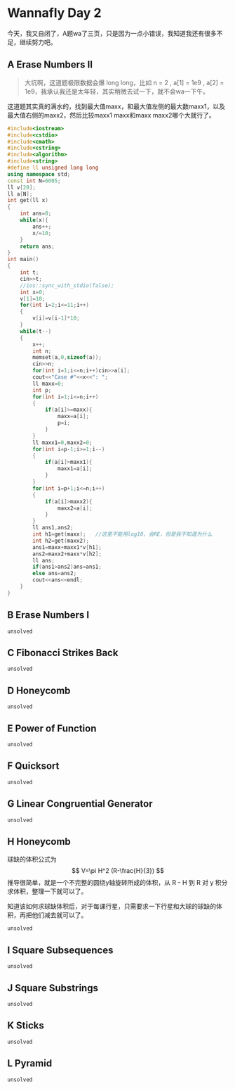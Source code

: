# Wannafly Day 2

今天，我又自闭了，A题wa了三页，只是因为一点小错误，我知道我还有很多不足，继续努力吧。

## A Erase Numbers Ⅱ

>大坑啊，这道题极限数据会爆 long long，比如 n = 2 , a[1] = 1e9 , a[2] = 1e9，我承认我还是太年轻，其实稍微去试一下，就不会wa一下午。

这道题其实真的满水的，找到最大值maxx，和最大值左侧的最大数maxx1，以及最大值右侧的maxx2，然后比较maxx1 maxx和maxx maxx2哪个大就行了。
```c++
#include<iostream>
#include<cstdio>
#include<cmath>
#include<cstring>
#include<algorithm>
#include<string>
#define ll unsigned long long
using namespace std;
const int N=6005;
ll v[20];
ll a[N];
int get(ll x)
{
	int ans=0;
	while(x){
		ans++;
		x/=10;
	}
	return ans;
}
int main()
{
	int t;
	cin>>t;
	//ios::sync_with_stdio(false);
	int x=0;
	v[1]=10;
	for(int i=2;i<=11;i++)
	{
		v[i]=v[i-1]*10;
	}
	while(t--)
	{
		x++;
		int n;
		memset(a,0,sizeof(a));
		cin>>n;
		for(int i=1;i<=n;i++)cin>>a[i];
		cout<<"Case #"<<x<<": ";
		ll maxx=0;
		int p;
		for(int i=1;i<=n;i++)
		{
			if(a[i]>=maxx){
				maxx=a[i];
				p=i;
			}
		}
		ll maxx1=0,maxx2=0;
		for(int i=p-1;i>=1;i--)
		{
			if(a[i]>maxx1){
				maxx1=a[i];
			}
		}
		for(int i=p+1;i<=n;i++)
		{
			if(a[i]>maxx2){
				maxx2=a[i];
			}
		}
		ll ans1,ans2;
		int h1=get(maxx);	//这里不能用log10，会RE，但是我不知道为什么
		int h2=get(maxx2);
		ans1=maxx+maxx1*v[h1];
		ans2=maxx2+maxx*v[h2];
		ll ans;
		if(ans1>ans2)ans=ans1;
		else ans=ans2;
		cout<<ans<<endl;
	}
}
```
## B Erase Numbers I

	unsolved

## C Fibonacci Strikes Back

	unsolved

## D Honeycomb

	unsolved

## E Power of Function

	unsolved

## F Quicksort

	unsolved

## G Linear Congruential Generator

	unsolved

## H Honeycomb

球缺的体积公式为
$$ V=\pi H^2 (R-\frac{H}{3}) $$
推导很简单，就是一个不完整的圆绕y轴旋转所成的体积，从 R - H 到 R 对 y 积分求体积，整理一下就可以了。

知道该如何求球缺体积后，对于每课行星，只需要求一下行星和大球的球缺的体积，再把他们减去就可以了。

	unsolved

## I Square Subsequences

	unsolved

## J Square Substrings

	unsolved

## K Sticks

	unsolved
	
## L Pyramid

	unsolved

